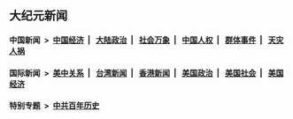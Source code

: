 ## 大纪元新闻

#### 中国新闻 &nbsp;>&nbsp; [中国经济](indexes/ncid283/README.md?03020045) &nbsp;| &nbsp; [大陆政治](indexes/ncid277/README.md?03020045) &nbsp;| &nbsp; [社会万象](indexes/ncid282/README.md?03020045) &nbsp;| &nbsp; [中国人权](indexes/ncid278/README.md?03020045) &nbsp;| &nbsp; [群体事件](indexes/ncid279/README.md?03020045) &nbsp;| &nbsp; [天灾人祸](indexes/ncid280/README.md?03020045)

#### 国际新闻 &nbsp;>&nbsp; [美中关系](indexes/nf1412576/README.md?03020045) &nbsp;| &nbsp; [台湾新闻](indexes/ncid1349361/README.md?03020045) &nbsp;| &nbsp; [香港新闻](indexes/ncid1349362/README.md?03020045) &nbsp;| &nbsp; [美国政治](indexes/ncid1078159/README.md?03020045) &nbsp;| &nbsp; [美国社会](indexes/ncid1078160/README.md?03020045) &nbsp;| &nbsp; [美国经济](indexes/ncid1078158/README.md?03020045)

#### 特别专题 &nbsp;>&nbsp; [中共百年历史](https://github.com/epoch-news/epoch-special/blob/master/README.md?03020045)  
